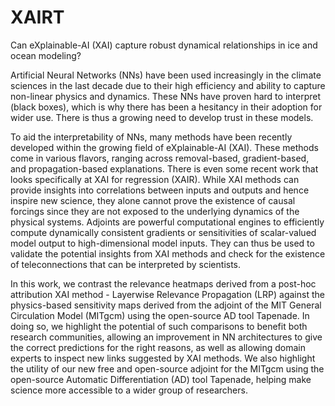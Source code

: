 # XAIRT

Can eXplainable-AI (XAI) capture robust dynamical relationships in ice and ocean modeling?

Artificial Neural Networks (NNs) have been used increasingly in the climate sciences in the last decade due to their high efficiency and ability to capture non-linear physics and dynamics. These NNs have proven hard to interpret (black boxes), which is why there has been a hesitancy in their adoption for wider use. There is thus a growing need to develop trust in these models.

To aid the interpretability of NNs, many methods have been recently developed within the growing field of eXplainable-AI (XAI). These methods come in various flavors, ranging across removal-based, gradient-based, and propagation-based explanations. There is even some recent work that looks specifically at XAI for regression (XAIR). While XAI methods can provide insights into correlations between inputs and outputs and hence inspire new science, they alone cannot prove the existence of causal forcings since they are not exposed to the underlying dynamics of the physical systems. Adjoints are powerful computational engines to efficiently compute dynamically consistent gradients or sensitivities of scalar-valued model output to high-dimensional model inputs. They can thus be used to validate the potential insights from XAI methods and check for the existence of teleconnections that can be interpreted by scientists.

In this work, we contrast the relevance heatmaps derived from a post-hoc attribution XAI method - Layerwise Relevance Propagation (LRP) against the physics-based sensitivity maps derived from the adjoint of the MIT General Circulation Model (MITgcm) using the open-source AD tool Tapenade. In doing so, we highlight the potential of such comparisons to benefit both research communities, allowing an improvement in NN architectures to give the correct predictions for the right reasons, as well as allowing domain experts to inspect new links suggested by XAI methods. We also highlight the utility of our new free and open-source adjoint for the MITgcm using the open-source Automatic Differentiation (AD) tool Tapenade, helping make science more accessible to a wider group of researchers.

